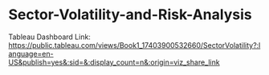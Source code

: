 # Sector-Volatility-and-Risk-Analysis

Tableau Dashboard Link: https://public.tableau.com/views/Book1_17403900532660/SectorVolatility?:language=en-US&publish=yes&:sid=&:display_count=n&:origin=viz_share_link
